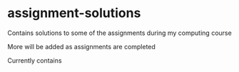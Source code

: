 # assignment-solutions
Contains solutions to some of the assignments during my computing course

More will be added as assignments are completed

Currently contains
